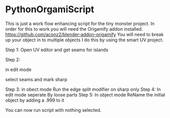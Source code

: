 # PythonOrgamiScript
This is just a work flow enhancing script for the tiny monster project. 
In order for this to work you will need the Origamify addon installed. 
https://github.com/aconz2/blender-addon-origamify
You will need to break up your object in to multiple objects
I do this by using the smart UV project.

Step 1:
Open UV editor and get seams for islands

Step 2:

in edit mode

select seams and mark sharp

Step 3: 
in obect mode
Run the edge split modifier on sharp only
Step 4: 
In edit mode
seperate By loose parts
Step 5: 
In object mode 
ReName the initial object by adding a .999 to it

You can now run script with nothing selected.
